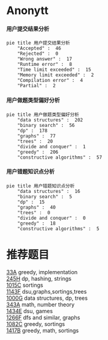 # Anonytt

<!-- tabs:start -->



#### **用户提交结果分析**

```mermaid
pie title 用户提交结果分析
    "Accepted" :  46
    "Rejected" :  0
    "Wrong answer" :  17
    "Runtime error" :  8
    "Time limit exceeded" :  15
    "Memory limit exceeded" :  2
    "Compilation error" :  4
    "Partial" :  2
```

#### **用户做题类型偏好分析**

```mermaid
pie title 用户做题类型偏好分析
    "data structures" :  202
    "binary search" :  56
    "dp" :  178
    "graphs" :  77
    "trees" :  20
    "divide and conquer" :  1
    "greedy" :  206
    "constructive algorithms" :  57
```
#### **用户错题知识点分析**

```mermaid
pie title 用户错题知识点分析
    "data structures" :  16
    "binary search" :  5
    "dp" :  15
    "graphs" :  40
    "trees" :  0
    "divide and conquer" :  0
    "greedy" :  18
    "constructive algorithms" :  5
```



<!-- tabs:end -->
# 推荐题目
[33A](https://codeforces.com/contest/33/problem/A)		greedy,
                        implementation		  
[245H](https://codeforces.com/contest/245/problem/H)		dp,
                        hashing,
                        strings		  
[1015C](https://codeforces.com/contest/1015/problem/C)		sortings		  
[1143F](https://codeforces.com/contest/1143/problem/F)		dsu,graphs,sortings,trees		  
[1000G](https://codeforces.com/contest/1000/problem/G)		data structures,
                        dp,
                        trees		  
[343A](https://codeforces.com/contest/343/problem/A)		math,
                        number theory		  
[1434E](https://codeforces.com/contest/1434/problem/E)		dsu,
                        games		  
[1266F](https://codeforces.com/contest/1266/problem/F)		dfs and similar,
                        graphs		  
[1082C](https://codeforces.com/contest/1082/problem/C)		greedy,
                        sortings		  
[1417B](https://codeforces.com/contest/1417/problem/B)		greedy,
                        math,
                        sortings		  
